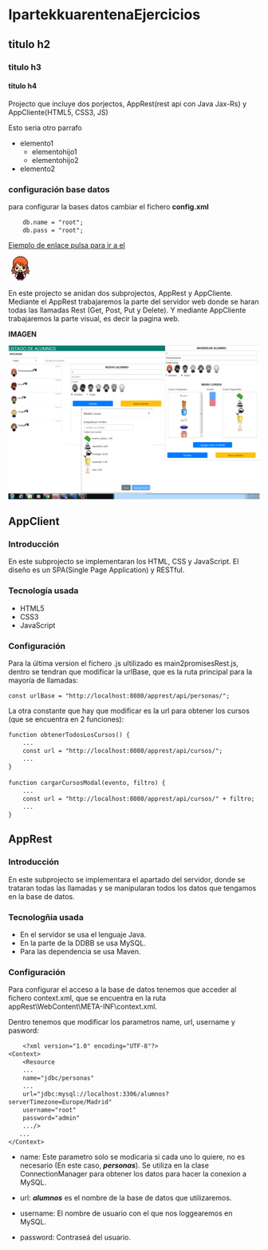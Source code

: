 # IpartekkuarentenaEjercicios
## titulo h2
### titulo h3
#### titulo h4
Projecto que incluye dos porjectos, AppRest(rest api con Java Jax-Rs) y AppCliente(HTML5, CSS3, JS)

Esto seria otro parrafo

- elemento1
    - elementohijo1
    - elementohijo2
- elemento2

### configuración base datos
para configurar la bases datos cambiar el fichero **config.xml** 

~~~
    db.name = "root";
    db.pass = "root";
~~~

[Ejemplo de enlace pulsa para ir a el](https://github.com/ipartek/alumnos-profesores)

![Imagen avatar1](https://github.com/euskalvirus/IpartekkuarentenaEjercicios/blob/master/Prueba_Alumnos_Profesores/appcliente/img/avatar1.png)


En este projecto se anidan dos subprojectos, AppRest y AppCliente. Mediante el AppRest trabajaremos la parte del servidor web donde se haran todas las llamadas Rest (Get, Post, Put y Delete). Y mediante AppCliente trabajaremos la parte visual, es decir la pagina web.

**IMAGEN**

![Diseño apartado Web](https://github.com/euskalvirus/IpartekkuarentenaEjercicios/blob/master/Prueba_Alumnos_Profesores/Screenshoots/appclient.png)

## AppClient

### Introducción

En este subprojecto se implementaran los HTML, CSS y JavaScript. El diseño es un SPA(Single Page Application) y RESTful.

### Tecnología usada

* HTML5
* CSS3
* JavaScript

### Configuración

Para la última version el fichero .js ultilizado es main2promisesRest.js, dentro se tendran que modificar la urlBase, que es la ruta principal para la mayoría de llamadas:

    const urlBase = "http://localhost:8080/apprest/api/personas/";
    
La otra constante que hay que modificar es la url para obtener los cursos (que se encuentra en 2 funciones):

~~~
function obtenerTodosLosCursos() {
    ...
    const url = "http://localhost:8080/apprest/api/cursos/";
    ...
}

function cargarCursosModal(evento, filtro) {
    ...
    const url = "http://localhost:8080/apprest/api/cursos/" + filtro;
    ...
}
~~~
    
## AppRest

### Introducción

En este subprojecto se implementara el apartado del servidor, donde se trataran todas las llamadas y se manipularan todos los datos que tengamos en la base de datos.

### Tecnologñia usada

* En el servidor se usa el lenguaje Java. 
* En la parte de la DDBB se usa MySQL.
* Para las dependencia se usa Maven.

### Configuración

Para configurar el acceso a la base de datos tenemos que acceder al fichero context.xml, que se encuentra en la ruta  appRest\WebContent\META-INF\context.xml.

Dentro tenemos que modificar los parametros name, url, username y pasword: 

~~~
    <?xml version="1.0" encoding="UTF-8"?>
<Context>
	<Resource 
	...
	name="jdbc/personas" 
	...
	url="jdbc:mysql://localhost:3306/alumnos?serverTimezone=Europe/Madrid" 
	username="root"
	password="admin" 
	.../>
   ...
</Context>
~~~

* name: Este parametro solo se modicaria si cada uno lo quiere, no es necesario (En este caso, ***personas***). Se utiliza en la clase ConnectionManager para obtener los datos para hacer la conexion a MySQL.

* url: ***alumnos*** es el nombre de la base de datos que utilizaremos.

* username: El nombre de usuario con el que nos loggearemos en MySQL.

* password: Contraseá del usuario.


